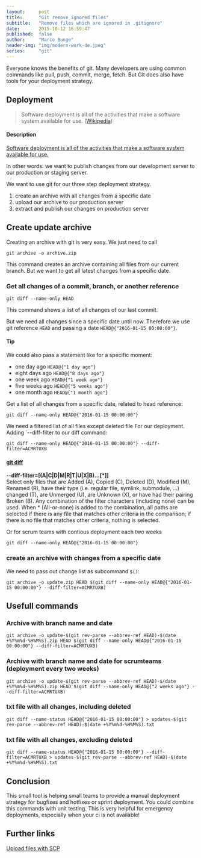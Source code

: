 ```yaml
---
layout:     post
title:      "Git remove ignored files"
subtitle:   "Remove files which are ignored in .gitignore"
date:       2015-10-12 16:59:47
published:  false
author:     "Marco Bunge"
header-img: "img/modern-work-de.jpeg"
series:     "git"
---
```


Everyone knows the benefits of git. Many developers are using common commands like pull, push, commit, merge, fetch. But Git does also have tools for your deployment strategy.

## Deployment

> Software deployment is all of the activities that make a software system available for use. ([Wikipedia](https://en.wikipedia.org/wiki/Software_deployment))

<div class="callout callout-info">
  <h4>Description</h4>
  <p><a href="https://en.wikipedia.org/wiki/Software_deployment" targte="_blank">Software deployment is all of the activities that make a software system available for use.</a></p>
</div>

In other words: we want to publish changes from our development server to our production or staging server.

We want to use git for our three step deployment strategy.

1. create an archive with all changes from a specific date
2. upload our archive to our production server
3. extract and publish our changes on production server

## Create update archive

Creating an archive with git is very easy. We just need to call

`git archive -o archive.zip`

This command creates an archive containing all files from our current branch. But we want to get all latest changes from a specific date. 

### Get all changes of a commit, branch, or another reference

`git diff --name-only HEAD`

This command shows a list of all changes of our last commit.

But we need all changes since a specific date until now. Therefore we use git reference `HEAD` and passing a date `HEAD@{"2016-01-15 00:00:00"}`. 

<div class="callout callout-info">
    <h4>Tip</h4>
    <p>We could also pass a statement like for a specific moment:</p>
    <ul>
      <li>one day ago <code>HEAD@{"1 day ago"}</code></li>
      <li>eight days ago <code>HEAD@{"8 days ago"}</code></li>
      <li>one week ago <code>HEAD@{"1 week ago"}</code></li>
      <li>five weeks ago <code>HEAD@{"5 weeks ago"}</code></li>
      <li>one month ago <code>HEAD@{"1 month ago"}</code></li>
    </ul>
</div>

Get a list of all changes from a specific date, related to head reference:

`git diff --name-only HEAD@{"2016-01-15 00:00:00"}`

We need a filtered list of all files except deleted file For our deployment. Adding `--diff-filter to our diff command:

`git diff --name-only HEAD@{"2016-01-15 00:00:00"} --diff-filter=ACMRTUXB`

<div class="callout callout-info">
    <h4><a href="https://git-scm.com/docs/git-diff" target="_blank">git diff</a></h4>
    <p><b>--diff-filter=[(A|C|D|M|R|T|U|X|B)…​[*]]</b><br>Select only files that are Added (A), Copied (C), Deleted (D), Modified (M), Renamed (R), have their type (i.e. regular file, symlink, submodule, …​) changed (T), are Unmerged (U), are Unknown (X), or have had their pairing Broken (B). Any combination of the filter characters (including none) can be used. When * (All-or-none) is added to the combination, all paths are selected if there is any file that matches other criteria in the comparison; if there is no file that matches other criteria, nothing is selected.</p>
</div>



Or for scrum teams with contious deployment each two weeks
 
`git diff --name-only HEAD@{"2016-01-15 00:00:00"}`

### create an archive with changes from a specific date

We need to pass out change list as subcommand `$()`:

`git archive -o update.zip HEAD $(git diff --name-only HEAD@{"2016-01-15 00:00:00"} --diff-filter=ACMRTUXB)`

## Usefull commands

### Archive with branch name and date

`git archive -o update-$(git rev-parse --abbrev-ref HEAD)-$(date +%Y%m%d-%H%M%S).zip HEAD $(git diff --name-only HEAD@{"2016-01-15 00:00:00"} --diff-filter=ACMRTUXB)`

### Archive with branch name and date for scrumteams (deployment every two weeks)

`git archive -o update-$(git rev-parse --abbrev-ref HEAD)-$(date +%Y%m%d-%H%M%S).zip HEAD $(git diff --name-only HEAD@{"2 weeks ago"} --diff-filter=ACMRTUXB)`

### txt file with all changes, including deleted

`git diff --name-status HEAD@{"2016-01-15 00:00:00"} > updates-$(git rev-parse --abbrev-ref HEAD)-$(date +%Y%m%d-%H%M%S).txt`

### txt file with all changes, excluding deleted

`git diff --name-status HEAD@{"2016-01-15 00:00:00"} --diff-filter=ACMRTUXB > updates-$(git rev-parse --abbrev-ref HEAD)-$(date +%Y%m%d-%H%M%S).txt`

## Conclusion

This small tool is helping small teams to provide a manual deployment strategy for bugfixes and hotfixes or sprint deployment. You could combine this commands with unit testing. This is very helpful for emergency deployments, especially when your ci is not available!

## Further links

<a href="http://www.binarytides.com/linux-scp-command/" target="_blank">Upload files with SCP</a>
